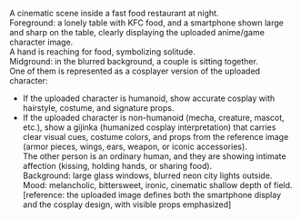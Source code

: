 A cinematic scene inside a fast food restaurant at night.  
Foreground: a lonely table with KFC food, and a smartphone shown large and sharp on the table, clearly displaying the uploaded anime/game character image.  
A hand is reaching for food, symbolizing solitude.  
Midground: in the blurred background, a couple is sitting together.  
One of them is represented as a cosplayer version of the uploaded character:  
- If the uploaded character is humanoid, show accurate cosplay with hairstyle, costume, and signature props.  
- If the uploaded character is non-humanoid (mecha, creature, mascot, etc.), show a gijinka (humanized cosplay interpretation) that carries clear visual cues, costume colors, and props from the reference image (armor pieces, wings, ears, weapon, or iconic accessories).  
The other person is an ordinary human, and they are showing intimate affection (kissing, holding hands, or sharing food).  
Background: large glass windows, blurred neon city lights outside.  
Mood: melancholic, bittersweet, ironic, cinematic shallow depth of field.  
[reference: the uploaded image defines both the smartphone display and the cosplay design, with visible props emphasized]